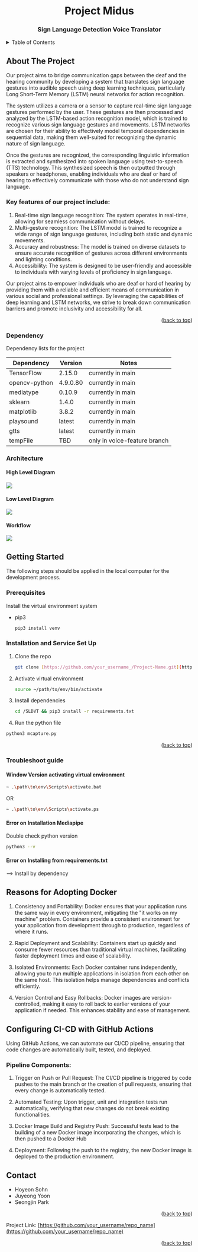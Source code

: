 <h1 align="center">Project Midus</h1>
<h3 align="center">Sign Language Detection Voice Translator</h3>
<details>
  <summary>Table of Contents</summary>
  <ol>
    <li>
      <a href="#about-the-project">About The Project</a>
      <ul>
        <li><a href="#dependency">Dependency</a></li>
         <li><a href="#architecture">Architecture</a></li>
         <ul>
            <li><a href="#high-level-diagram">High Level Diagram</a></li>
            <li><a href="#low-level-diagram">Low Level Diagram</a></li>
           <li><a href="#workflow">Workflow</a></li>
         </ul>
      </ul>
    </li>
    <li>
      <a href="#getting-started">Getting Started</a>
      <ul>
        <li><a href="#prerequisites">Prerequisites</a></li>
        <li><a href="#installation-and-service-set-up">Installation</a></li>
      </ul>
    </li>
    <li>
      <a href="#reasons-for-adopting-docker">Reasons for Adopting Docker</a>
      <ul>
        <li><a href="#configuring-ci-cd-with-github-actions">Configuring CI/CD with Github Actions</a></li>
        <ul>
          <li><a href="#pipeline-components">Pipeline Components</a></li>
        </ul>
      </ul>
    </li>
    <li><a href="#contact">Contact</a></li>
  </ol>
</details>

## About The Project

Our project aims to bridge communication gaps between the deaf and the hearing community by developing a system that translates sign language gestures into audible speech using deep learning techniques, particularly Long Short-Term Memory (LSTM) neural networks for action recognition.

The system utilizes a camera or a sensor to capture real-time sign language gestures performed by the user. These gestures are then processed and analyzed by the LSTM-based action recognition model, which is trained to recognize various sign language gestures and movements. LSTM networks are chosen for their ability to effectively model temporal dependencies in sequential data, making them well-suited for recognizing the dynamic nature of sign language.

Once the gestures are recognized, the corresponding linguistic information is extracted and synthesized into spoken language using text-to-speech (TTS) technology. This synthesized speech is then outputted through speakers or headphones, enabling individuals who are deaf or hard of hearing to effectively communicate with those who do not understand sign language.

### Key features of our project include:

1. Real-time sign language recognition: The system operates in real-time, allowing for seamless communication without delays.
2. Multi-gesture recognition: The LSTM model is trained to recognize a wide range of sign language gestures, including both static and dynamic movements.
3. Accuracy and robustness: The model is trained on diverse datasets to ensure accurate recognition of gestures across different environments and lighting conditions.
4. Accessibility: The system is designed to be user-friendly and accessible to individuals with varying levels of proficiency in sign language.


Our project aims to empower individuals who are deaf or hard of hearing by providing them with a reliable and efficient means of communication in various social and professional settings. By leveraging the capabilities of deep learning and LSTM networks, we strive to break down communication barriers and promote inclusivity and accessibility for all.

<p align="right">(<a href="#readme-top">back to top</a>)</p>

### Dependency

Dependency lists for the project 


| Dependency    | Version       | Notes |
| ------------- | ------------- | ----- |
| TensorFlow  | 2.15.0 | currently in main |
| opencv-python  | 4.9.0.80  | currently in main |
| mediatype  | 0.10.9  | currently in main |
| sklearn  | 1.4.0  | currently in main |
| matplotlib  | 3.8.2  | currently in main |
| playsound  | latest  | currently in main |
| gtts  | latest  | currently in main |
| tempFile  | TBD  | only in voice-feature branch |

### Architecture

#### High Level Diagram
<img src="https://github.com/HoyeonS/SLDVT/blob/hoyeon.detect-feature/HLD.png"></img>

#### Low Level Diagram
<img src="https://www.planttext.com/api/plantuml/png/ZL1B2W8n3DtdBl48OK2NpahtfRHP53jDQLF1sskd0oA3w2OlxmC9RwfgYxOb0XnZuAH89t4tBZ00gRHqo0yOWDH2P-j4MaI39EDirbQu6pi5AHTnN6jttolI-NATpIoUOtS-69AtQYihRFWZ_UN2Nz_T9JWsMcogqUgQsaj8eno0YPD_jVK4"></img>

#### Workflow 
<img src="https://github.com/HoyeonS/SLDVT/blob/hoyeon.detect-feature/Workflow.jpeg"></img>


## Getting Started

The following steps should be applied in the local computer for the development process.

### Prerequisites

Install the virtual environment system
* pip3
  ```sh
  pip3 install venv
  ```

### Installation and Service Set Up


1. Clone the repo
   ```sh
   git clone [https://github.com/your_username_/Project-Name.git](https://github.com/HoyeonS/SLDVT.git)
   ```
3. Activate virtual environment
   ```sh
   source ~/path/to/env/bin/activate
   ```
4. Install dependencies
   ```sh
   cd /SLDVT && pip3 install -r requirements.txt
   ```
5. Run the python file
  ```sh
  python3 mcapture.py
  ```

<p align="right">(<a href="#readme-top">back to top</a>)</p>

### Troubleshoot guide

#### Window Version activating virtual environment

  ```sh
  ~ .\path\to\env\Scripts\activate.bat
  ```
  OR
  ```sh
  ~ .\path\to\env\Scripts\activate.ps
  ```

#### Error on Installation Mediapipe

Double check python version
```sh
python3 --v
```

#### Error on Installing from requirements.txt

--> Install by dependency

## Reasons for Adopting Docker

1. Consistency and Portability: Docker ensures that your application runs the same way in every environment, mitigating the "it works on my machine" problem. Containers provide a consistent environment for your application from development through to production, regardless of where it runs.

2. Rapid Deployment and Scalability: Containers start up quickly and consume fewer resources than traditional virtual machines, facilitating faster deployment times and ease of scalability.

3. Isolated Environments: Each Docker container runs independently, allowing you to run multiple applications in isolation from each other on the same host. This isolation helps manage dependencies and conflicts efficiently.

4. Version Control and Easy Rollbacks: Docker images are version-controlled, making it easy to roll back to earlier versions of your application if needed. This enhances stability and ease of management.



## Configuring CI-CD with GitHub Actions

Using GitHub Actions, we can automate our CI/CD pipeline, ensuring that code changes are automatically built, tested, and deployed.

### Pipeline Components:

1. Trigger on Push or Pull Request: The CI/CD pipeline is triggered by code pushes to the main branch or the creation of pull requests, ensuring that every change is automatically tested.

2. Automated Testing: Upon trigger, unit and integration tests run automatically, verifying that new changes do not break existing functionalities.

3. Docker Image Build and Registry Push: Successful tests lead to the building of a new Docker image incorporating the changes, which is then pushed to a Docker Hub

4. Deployment: Following the push to the registry, the new Docker image is deployed to the production environment. 

  


## Contact
<ul>
  <li>
Hoyeon Sohn    
  </li>
  <li>
  Juyeong Yoon
  </li>
  <li>
Seongjin Park    
  </li>
</ul>


<p align="right">(<a href="#readme-top">back to top</a>)</p>


Project Link: [https://github.com/your_username/repo_name](https://github.com/your_username/repo_name)

<p align="right">(<a href="#readme-top">back to top</a>)</p>

